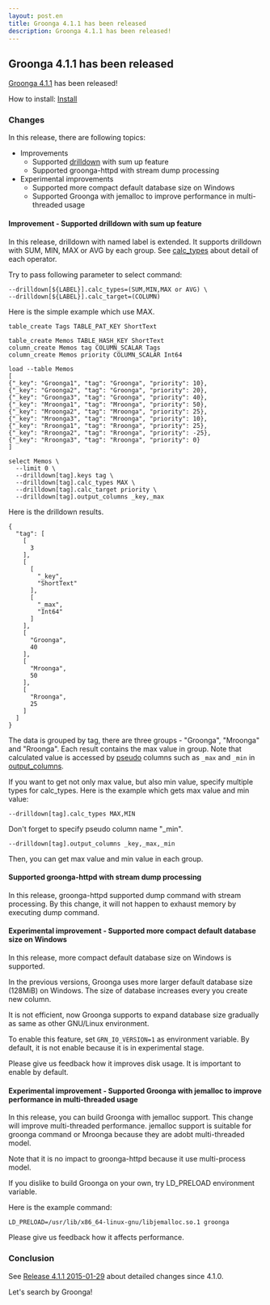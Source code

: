 ```yaml
---
layout: post.en
title: Groonga 4.1.1 has been released
description: Groonga 4.1.1 has been released!
---
```


## Groonga 4.1.1 has been released

[Groonga 4.1.1](/docs/news.html#release-4-1-1) has been released!

How to install: [Install](/docs/install.html)

### Changes

In this release, there are following topics:

  * Improvements
    * Supported [drilldown](/docs/reference/commands/select.html#select-drilldown) with sum up feature
    * Supported groonga-httpd with stream dump processing
 * Experimental improvements
    * Supported more compact default database size on Windows
    * Supported Groonga with jemalloc to improve performance in
      multi-threaded usage

#### Improvement - Supported drilldown with sum up feature

In this release, drilldown with named label is extended. It supports drilldown with SUM, MIN, MAX or AVG by each group.
See [calc_types](/docs/reference/commands/select.html#select-drilldown-calc-types) about detail of each operator.

Try to pass following parameter to select command:

    --drilldown[${LABEL}].calc_types=(SUM,MIN,MAX or AVG) \
    --drilldown[${LABEL}].calc_target=(COLUMN)

Here is the simple example which use MAX.

    table_create Tags TABLE_PAT_KEY ShortText
    
    table_create Memos TABLE_HASH_KEY ShortText
    column_create Memos tag COLUMN_SCALAR Tags
    column_create Memos priority COLUMN_SCALAR Int64
    
    load --table Memos
    [
    {"_key": "Groonga1", "tag": "Groonga", "priority": 10},
    {"_key": "Groonga2", "tag": "Groonga", "priority": 20},
    {"_key": "Groonga3", "tag": "Groonga", "priority": 40},
    {"_key": "Mroonga1", "tag": "Mroonga", "priority": 50},
    {"_key": "Mroonga2", "tag": "Mroonga", "priority": 25},
    {"_key": "Mroonga3", "tag": "Mroonga", "priority": 10},
    {"_key": "Rroonga1", "tag": "Rroonga", "priority": 25},
    {"_key": "Rroonga2", "tag": "Rroonga", "priority": -25},
    {"_key": "Rroonga3", "tag": "Rroonga", "priority": 0}
    ]
    
    select Memos \
      --limit 0 \
      --drilldown[tag].keys tag \
      --drilldown[tag].calc_types MAX \
      --drilldown[tag].calc_target priority \
      --drilldown[tag].output_columns _key,_max
    
Here is the drilldown results.

    {
      "tag": [
        [
          3
        ],
        [
          [
            "_key",
            "ShortText"
          ],
          [
            "_max",
            "Int64"
          ]
        ],
        [
          "Groonga",
          40
        ],
        [
          "Mroonga",
          50
        ],
        [
          "Rroonga",
          25
        ]
      ]
    }

The data is grouped by tag, there are three groups - "Groonga", "Mroonga" and "Rroonga". Each result contains the max value in group. Note that calculated value is accessed by [pseudo](/docs/reference/columns/pseudo.html) columns such as `_max` and `_min` in [output_columns](/docs/reference/commands/select.html#select-drilldown-label-output-columns).

If you want to get not only max value, but also min value, specify multiple types for calc_types.
Here is the example which gets max value and min value:

    --drilldown[tag].calc_types MAX,MIN 

Don't forget to specify pseudo column name "_min".

    --drilldown[tag].output_columns _key,_max,_min

Then, you can get max value and min value in each group.

#### Supported groonga-httpd with stream dump processing

In this release, groonga-httpd supported dump command with stream processing.
By this change, it will not happen to exhaust memory by executing dump command.

#### Experimental improvement - Supported more compact default database size on Windows

In this release, more compact default database size on Windows is supported.

In the previous versions, Groonga uses more larger default database size (128MiB) on Windows. The size of database increases every you create new column.

It is not efficient, now Groonga supports to expand database size gradually as same as other GNU/Linux environment.

To enable this feature, set `GRN_IO_VERSION=1` as environment variable. By default, it is not enable because it is in experimental stage.

Please give us feedback how it improves disk usage. It is important to enable by default.

#### Experimental improvement - Supported Groonga with jemalloc to improve performance in multi-threaded usage

In this release, you can build Groonga with jemalloc support. This change will improve multi-threaded performance.
jemalloc support is suitable for groonga command or Mroonga because they are adobt multi-threaded model.

Note that it is no impact to groonga-httpd because it use multi-process model.

If you dislike to build Groonga on your own, try LD_PRELOAD environment variable.

Here is the example command:

    LD_PRELOAD=/usr/lib/x86_64-linux-gnu/libjemalloc.so.1 groonga

Please give us feedback how it affects performance.

### Conclusion

See [Release 4.1.1 2015-01-29](/docs/news.html#release-4-1-1) about detailed changes since 4.1.0.

Let's search by Groonga!
